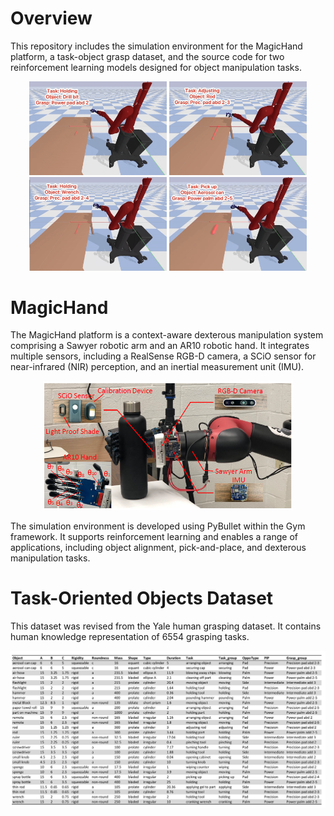 # Overview

This repository includes the simulation environment for the MagicHand platform, a task-object grasp dataset, and the source code for two reinforcement learning models designed for object manipulation tasks.

<p align="center"> 
<img src="images/PoPdAb2.gif" alt="simu env" width="220"/>
<img src="images/pPdAb23.gif" alt="simu env" width="220"/>
<img src="images/pPdAb24.gif" alt="simu env" width="220" height="150"/>
<img src="images/poPmAb25.gif" alt="simu env" width="220"/>
</p>


# MagicHand
The MagicHand platform is a context-aware dexterous manipulation system comprising a Sawyer robotic arm and an AR10 robotic hand. It integrates multiple sensors, including a RealSense RGB-D camera, a SCiO sensor for near-infrared (NIR) perception, and an inertial measurement unit (IMU).

<p align="center"> 
<img src="images/magichand.jpg" alt="dexDual" width="400"/></p>

The simulation environment is developed using PyBullet within the Gym framework. It supports reinforcement learning and enables a range of applications, including object alignment, pick-and-place, and dexterous manipulation tasks.

# Task-Oriented Objects Dataset
This dataset was revised from the Yale human grasping dataset. It contains human knowledge representation of 6554 grasping tasks.

<p align="center"> 
<img src="images/tood.png" alt="dexDual" width="800"/></p>

